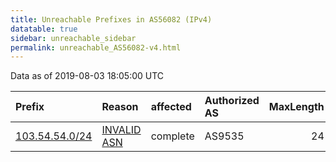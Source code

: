 ```yaml
---
title: Unreachable Prefixes in AS56082 (IPv4)
datatable: true
sidebar: unreachable_sidebar
permalink: unreachable_AS56082-v4.html
---
```


Data as of 2019-08-03 18:05:00 UTC


<div class="datatable-begin"></div>

| Prefix                                                 | Reason                                                                                                | affected   | Authorized AS   |   MaxLength | Anchor                                       |   unreachable /24s |
|:-------------------------------------------------------|:------------------------------------------------------------------------------------------------------|:-----------|:----------------|------------:|:---------------------------------------------|-------------------:|
| [103.54.54.0/24](https://stat.ripe.net/103.54.54.0/24) | [INVALID ASN](https://rpki-validator.ripe.net/announcement-preview?asn=AS56082&prefix=103.54.54.0/24) | complete   | AS9535          |          24 | [APNIC](unreachable_APNIC_RPKI_Root-v4.html) |                  1 |

<div class="datatable-end"></div>